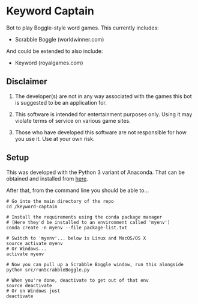 # Keyword Captain

Bot to play Boggle-style word games. This currently includes:
- Scrabble Boggle (worldwinner.com)

And could be extended to also include:
- Keyword (royalgames.com)

## Disclaimer

1. The developer(s) are not in any way associated with the games this bot is suggested to be an application for.

2. This software is intended for entertainment purposes only. Using it may violate terms of service on various game sites.

3. Those who have developed this software are not responsible for how you use it. Use at your own risk.

## Setup

This was developed with the Python 3 variant of Anaconda. That can be obtained and installed from [here](https://www.continuum.io/downloads).

After that, from the command line you should be able to...

```
# Go into the main directory of the repo
cd /keyword-captain

# Install the requirements using the conda package manager
# (Here they'd be installed to an environment called 'myenv')
conda create -n myenv --file package-list.txt

# Switch to 'myenv'... below is Linux and MacOS/OS X
source activate myenv
# Or Windows...
activate myenv

# Now you can pull up a Scrabble Boggle window, run this alongside
python src/runScrabbleBoggle.py

# When you're done, deactivate to get out of that env
source deactivate
# Or on Windows just
deactivate
```
